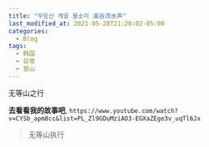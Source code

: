 ```yaml
---
title: "무등산 계골 물소리 溪谷流水声"
last_modified_at: 2021-05-28T21:20:02-05:00
categories:
  - Blog
tags:
  - 韩国
  - 日常
  - 登山
---
```


无等山之行

**去看看我的故事吧**, `https://www.youtube.com/watch?v=CYSb_apm8cc&list=PL_Zl9GDuMziAO3-EGXaZEge3v_uqTl6Jx` 

> 无等山执行

